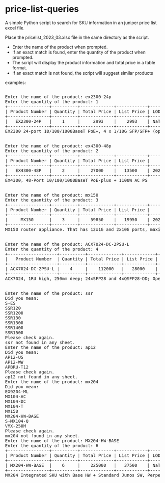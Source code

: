 # price-list-queries
A simple Python script to search for SKU information in an juniper price list excel file.  

Place the pricelist_2023_03.xlsx file in the same directory as the script.

- Enter the name of the product when prompted.
- If an exact match is found, enter the quantity of the product when prompted.
- The script will display the product information and total price in a table format.
- If an exact match is not found, the script will suggest similar products


examples:
<pre>

Enter the name of the product: ex2300-24p
Enter the quantity of the product: 1
+----------------+----------+-------------+------------+-----+------------+---------+--------+
| Product Number | Quantity | Total Price | List Price | LOD |    ADD     | EOL Rep | Status |
+----------------+----------+-------------+------------+-----+------------+---------+--------+
|   EX2300-24P   |    1     |     2993    |    2993    | NaT | 2016-04-01 |   nan   |  Ship  |
+----------------+----------+-------------+------------+-----+------------+---------+--------+
EX2300 24-port 10/100/1000BaseT PoE+, 4 x 1/10G SFP/SFP+ (optics sold separately)


Enter the name of the product: ex4300-48p
Enter the quantity of the product: 2
+----------------+----------+-------------+------------+------------+------------+------------+--------+
| Product Number | Quantity | Total Price | List Price |    LOD     |    ADD     |  EOL Rep   | Status |
+----------------+----------+-------------+------------+------------+------------+------------+--------+
|   EX4300-48P   |    2     |    27000    |   13500    | 2023-06-30 | 2013-08-02 | EX4400-48P |  Ship  |
+----------------+----------+-------------+------------+------------+------------+------------+--------+
EX4300, 48-Port 10/100/1000BaseT PoE-plus + 1100W AC PS


Enter the name of the product: mx150
Enter the quantity of the product: 3
+----------------+----------+-------------+------------+------------+------------+----------------+--------+
| Product Number | Quantity | Total Price | List Price |    LOD     |    ADD     |    EOL Rep     | Status |
+----------------+----------+-------------+------------+------------+------------+----------------+--------+
|     MX150      |    3     |    59850    |   19950    | 2023-06-30 | 2017-10-06 | No Replacement |  Ship  |
+----------------+----------+-------------+------------+------------+------------+----------------+--------+
MX150 router appliance. That has 12x1G and 2x10G ports, maximum throughput is 20G


Enter the name of the product: ACX7024-DC-2PSU-L
Enter the quantity of the product: 4
+-------------------+----------+-------------+------------+-----+------------+---------+----------------------+
|   Product Number  | Quantity | Total Price | List Price | LOD |    ADD     | EOL Rep |        Status        |
+-------------------+----------+-------------+------------+-----+------------+---------+----------------------+
| ACX7024-DC-2PSU-L |    4     |    112000   |   28000    | NaT | 2022-12-02 |   nan   | Avail. to Order (PP) |
+-------------------+----------+-------------+------------+-----+------------+---------+----------------------+
ACX7024, 1RU high, 250mm deep; 24xSFP28 and 4xQSFP28-DD; Operating Range 40C to 65C; DC Redundant Power Supply Unit; Limited Junos


Enter the name of the product: ssr
Did you mean:
S-ES
SSR120
SSR1200
SSR130
SSR1300
SSR1400
SSR1500
Please check again.
ssr not found in any sheet.
Enter the name of the product: ap12
Did you mean:
AP12-US
AP12-WW
APBRU-T12
Please check again.
ap12 not found in any sheet.
Enter the name of the product: mx204
Did you mean:
EX9204-ML
MX104-AC
MX104-DC
MX104-T
MX150
MX204-HW-BASE
S-MX104-Q
VMX-250M
Please check again.
mx204 not found in any sheet.
Enter the name of the product: MX204-HW-BASE
Enter the quantity of the product: 6
+----------------+----------+-------------+------------+-----+------------+--------------------+--------+
| Product Number | Quantity | Total Price | List Price | LOD |    ADD     |      EOL Rep       | Status |
+----------------+----------+-------------+------------+-----+------------+--------------------+--------+
| MX204-HW-BASE  |    6     |    225000   |   37500    | NaT | 2020-04-03 | MX304, ACX7100-48L |  Ship  |
+----------------+----------+-------------+------------+-----+------------+--------------------+--------+
MX204 Integrated SKU with Base HW + Standard Junos SW, Perpetual

</pre>
